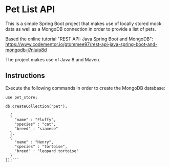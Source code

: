 # Pet List API

This is a simple Spring Boot project that makes use of locally stored mock data as well as a MongoDB connection in order to provide a list of pets.

Based the online tutorial "REST API: Java Spring Boot and MongoDB": https://www.codementor.io/gtommee97/rest-api-java-spring-boot-and-mongodb-j7nluip8d

The project makes use of Java 8 and Maven.

## Instructions

Execute the following commands in order to create the MongoDB database:

`use pet_store;`

`db.createCollection("pet");`

```db.pet.insertMany([
  {
    "name" : "Fluffy",
    "species" : "cat",
    "breed" : "siamese"
  },
  {
    "name" : "Henry",
    "species" : "tortoise",
    "breed" : "leopard tortoise"
  }
]);```
